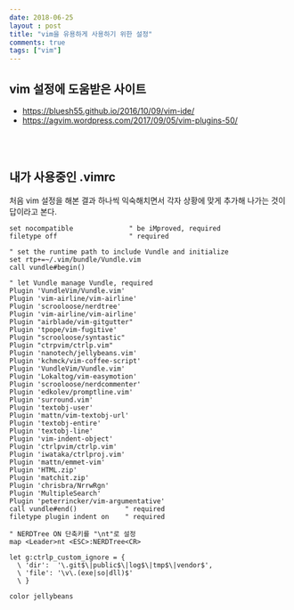 ```yaml
---
date: 2018-06-25
layout : post
title: "vim을 유용하게 사용하기 위한 설정"
comments: true
tags: ["vim"]
---
```




## vim 설정에 도움받은 사이트

* https://bluesh55.github.io/2016/10/09/vim-ide/
* https://agvim.wordpress.com/2017/09/05/vim-plugins-50/

<br><br>

## 내가 사용중인 .vimrc 

처음 vim 설정을 해본 결과 하나씩 익숙해치면서 각자 상황에 맞게 추가해 나가는 것이 답이라고 본다.

```shell
set nocompatible              " be iMproved, required
filetype off                  " required

" set the runtime path to include Vundle and initialize
set rtp+=~/.vim/bundle/Vundle.vim
call vundle#begin()

" let Vundle manage Vundle, required
Plugin 'VundleVim/Vundle.vim'
Plugin 'vim-airline/vim-airline'
Plugin 'scrooloose/nerdtree'
Plugin 'vim-airline/vim-airline'
Plugin "airblade/vim-gitgutter"
Plugin 'tpope/vim-fugitive'
Plugin "scrooloose/syntastic"
Plugin "ctrpvim/ctrlp.vim"
Plugin 'nanotech/jellybeans.vim'
Plugin 'kchmck/vim-coffee-script'
Plugin 'VundleVim/Vundle.vim'
Plugin 'Lokaltog/vim-easymotion'
Plugin 'scrooloose/nerdcommenter'
Plugin 'edkolev/promptline.vim'
Plugin 'surround.vim'
Plugin 'textobj-user'
Plugin 'mattn/vim-textobj-url'
Plugin 'textobj-entire'
Plugin 'textobj-line'
Plugin 'vim-indent-object'
Plugin 'ctrlpvim/ctrlp.vim'
Plugin 'iwataka/ctrlproj.vim'
Plugin 'mattn/emmet-vim'
Plugin 'HTML.zip'
Plugin 'matchit.zip'
Plugin 'chrisbra/NrrwRgn'
Plugin 'MultipleSearch'
Plugin 'peterrincker/vim-argumentative'
call vundle#end()            " required
filetype plugin indent on    " required

" NERDTree ON 단축키를 "\nt"로 설정
map <Leader>nt <ESC>:NERDTree<CR>

let g:ctrlp_custom_ignore = {
  \ 'dir':  '\.git$\|public$\|log$\|tmp$\|vendor$',
  \ 'file': '\v\.(exe|so|dll)$'
  \ }

color jellybeans
```




